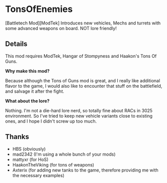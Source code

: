 # TonsOfEnemies

[Battletech Mod][ModTek] Introduces new vehicles, Mechs and turrets with some advanced weapons on board. NOT lore friendly!

## Details

This mod requires ModTek, Hangar of Stompyness and Haakon's Tons Of Guns.

**Why make this mod?**

Because although the Tons of Guns mod is great, and I really like additional flavor to the game, I would also like to encounter that stuff on the battlefield, and salvage it after the fight.

**What about the lore?**

Nothing. I'm not a die-hard lore nerd, so totally fine about RACs in 3025 environment. So I've tried to keep new vehicle variants close to existing ones, and I hope I didn't screw up too much.

## Thanks
* HBS (obviously)
* mad2342 (I'm using a whole bunch of your mods)
* mattyxr (for HoS)
* HaakonTheViking (for tons of weapons)
* Axterix (for adding new tanks to the game, therefore providing me with the necessary examples)